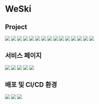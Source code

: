 # WeSki

## Project
<img src="https://user-images.githubusercontent.com/107156650/230765700-67652922-885e-4cac-8771-576eb9d0c967.jpg">
<img src="https://user-images.githubusercontent.com/107156650/230765670-e3e162fd-5e8b-4db3-a989-150e05d7e9fb.jpg">
<img src="https://user-images.githubusercontent.com/107156650/230765672-aeb7066b-ce9c-400a-b730-c14145611041.jpg">
<img src="https://user-images.githubusercontent.com/107156650/230765673-5c0ef42c-1763-47bf-b468-ebe9a5b7a671.jpg">
<img src="https://user-images.githubusercontent.com/107156650/230765674-c310694a-d851-43ea-9d5b-220f14e2b4bf.jpg">
<img src="https://user-images.githubusercontent.com/107156650/230765677-c7d37694-d763-4aa6-8439-823c43df1a3f.jpg">
<img src="https://user-images.githubusercontent.com/107156650/230765678-17225832-6220-4d46-aaa2-5525a3159da5.jpg">
<img src="https://user-images.githubusercontent.com/107156650/230765679-68142e5a-ccc7-4259-bb56-0c5196578d31.jpg">
<img src="https://user-images.githubusercontent.com/107156650/230765680-bd7e3133-f539-41d3-80b4-b375baecfb6e.jpg">
<img src="https://user-images.githubusercontent.com/107156650/230765681-860a34ca-1e72-4f77-bc6b-02e712e72f3b.jpg">
<img src="https://user-images.githubusercontent.com/107156650/230765682-28a56676-318c-4057-b445-086b3d5a19c1.jpg">
<img src="https://user-images.githubusercontent.com/107156650/230765683-4fa619d9-3b7f-4a53-b67d-2fca082f7bf1.jpg">
<img src="https://user-images.githubusercontent.com/107156650/230765684-64ed3480-ad6b-4ec8-894f-57aaa888a487.jpg">
<img src="https://user-images.githubusercontent.com/107156650/230765686-2ea4bc6d-0f57-4e2a-9a71-29ea4129dec6.jpg">
<img src="https://user-images.githubusercontent.com/107156650/230765687-e203ec0b-58e5-492c-b4df-4c6823a5ad9a.jpg">

## 서비스 페이지
<img src="https://user-images.githubusercontent.com/107156650/230765689-93bd96b4-76fa-47a8-934e-2ed5f7a740d4.jpg">
<img src="https://user-images.githubusercontent.com/107156650/230765690-a12cd137-1147-4bdf-a051-a8a71c2417ed.jpg">
<img src="https://user-images.githubusercontent.com/107156650/230765692-c516bf67-1d67-45ec-8a84-306f0e1e604a.jpg">
<img src="https://user-images.githubusercontent.com/107156650/230765694-bda907c6-1339-4dec-8528-85420bc9cf9b.jpg">
<img src="https://user-images.githubusercontent.com/107156650/230765696-75e3e7e3-1389-46ef-b1c3-78f741190f69.jpg">

## 배포 및 CI/CD 환경 
<img src="https://user-images.githubusercontent.com/107156650/230765697-33a6ac7f-101f-475c-b022-d9a87ae1079e.jpg">
<img src="https://user-images.githubusercontent.com/107156650/230765698-ca2f2288-5198-4897-b094-abfcd53d3743.jpg">
<img src="https://user-images.githubusercontent.com/107156650/230765699-9b32fe44-58b2-44ff-a1d6-a3ea1c37044f.jpg">
